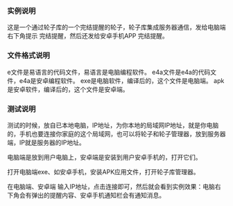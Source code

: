 ### 实例说明

这是一个通过轮子库的一个完结提醒的轮子，轮子库集成服务器通信，发给电脑端右下角提示 完结提醒，然后还发给安卓手机APP 完结提醒。

### 文件格式说明

e文件是易语言的代码文件，易语言是电脑编程软件。
e4a文件是e4a的代码文件，e4a是安卓编程软件。
exe是电脑软件，编译后的，这个文件是电脑端。
apk是安卓软件，编译后的，这个文件是安卓端。


### 测试说明

测试的时候，放自已本地电脑，IP地址，为你本地的局域网IP地址，就是你电脑的，手机也要连接你家庭的这个局域网，也可以将轮子和轮子管理器，放到服务器端，IP就是服务器的IP地址。

电脑端是放到用户电脑上，安卓端是安装到用户安卓手机的，打开它们。

打开电脑端exe、如安卓手机，安装APK应用文件，打开轮子库管理器。

在电脑端、安卓端 输入IP地址，点击连接即可，然后就会看到实例效果：电脑右下角会有弹出的提醒内容、安卓手机通知栏会有通知消息。
